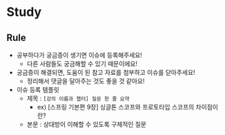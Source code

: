 # Study
## Rule
- 공부하다가 궁금증이 생기면 이슈에 등록해주세요!
  - 다른 사람들도 궁금해할 수 있기 때문이에요!
- 궁금증이 해결되면, 도움이 된 참고 자료를 첨부하고 이슈를 닫아주세요!
  - 정리해서 댓글을 달아주는 것도 좋을 것 같아요!
- 이슈 등록 템플릿
  - 제목 : `[강의 이름과 챕터] 질문 한 줄 요약`
    - ex) [스프링 기본편 9장] 싱글톤 스코프와 프로토타입 스코프의 차이점이란?
  - 본문 : 상대방이 이해할 수 있도록 구체적인 질문
